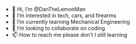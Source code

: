 - 👋 Hi, I’m @DanTheLemonMan
- 👀 I’m interested in tech, cars, and firearms
- 🌱 I’m currently learning Mechanical Engineering
- 💞️ I’m looking to collaborate on coding
- 📫 How to reach me please don't I still learning 

<!---
DanTheLemonMan/DanTheLemonMan is a ✨ special ✨ repository because its `README.md` (this file) appears on your GitHub profile.
You can click the Preview link to take a look at your changes.
--->
